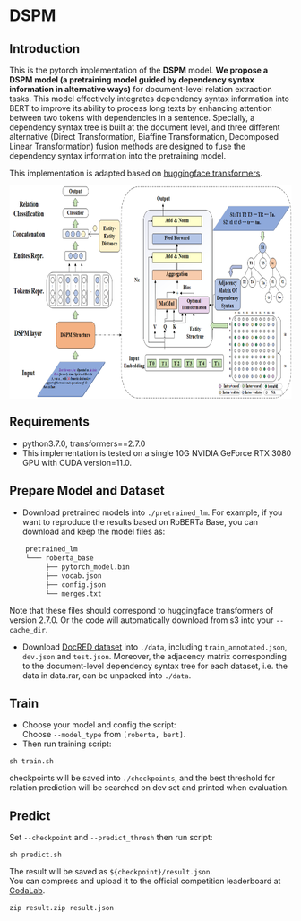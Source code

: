 # DSPM
## Introduction
This is the pytorch implementation of the **DSPM** model.
**We propose a DSPM model (a pretraining model guided by dependency syntax information in alternative ways)** for document-level relation extraction tasks.
This model effectively integrates dependency syntax information into
BERT to improve its ability to process long texts by enhancing attention between two tokens with dependencies
in a sentence. 
Specially, a dependency syntax tree is built at the document level, and three different alternative (Direct Transformation, Biaffine Transformation, Decomposed Linear Transformation) fusion methods are
designed to fuse the dependency syntax information into the pretraining model.

This implementation is adapted based on [huggingface transformers](https://github.com/huggingface/transformers).
<div  align="center">  
<img src="./DSPM.png" width = "800" height = "380" alt="Tagging Strategy" align=center />
</div>  


## Requirements
 * python3.7.0, transformers==2.7.0  
 * This implementation is tested on a single 10G NVIDIA GeForce RTX 3080 GPU with CUDA version=11.0.


## Prepare Model and Dataset
 - Download pretrained models into `./pretrained_lm`.
For example, if you want to reproduce the results based on RoBERTa Base, you can download and keep the model files as:
```
    pretrained_lm
    └─── roberta_base
         ├── pytorch_model.bin
         ├── vocab.json
         ├── config.json
         └── merges.txt
```
Note that these files should correspond to huggingface transformers of version 2.7.0.
Or the code will automatically download from s3 into your `--cache_dir`.

 - Download [DocRED dataset](https://drive.google.com/drive/folders/1c5-0YwnoJx8NS6CV2f-NoTHR__BdkNqw) into `./data`, including `train_annotated.json`, `dev.json` and `test.json`. Moreover, the adjacency matrix corresponding to the document-level dependency syntax tree for each dataset, i.e. the data in data.rar, can be unpacked into `./data`. 


## Train
 - Choose your model and config the script:  
Choose `--model_type` from `[roberta, bert]`.
 - Then run training script:
 
```
sh train.sh
```  
checkpoints will be saved into `./checkpoints`, and the best threshold for relation prediction will be searched on dev set and printed when evaluation.


## Predict
Set `--checkpoint` and `--predict_thresh` then run script:  
```
sh predict.sh
```
The result will be saved as `${checkpoint}/result.json`.  
You can compress and upload it to the official competition leaderboard at [CodaLab](https://competitions.codalab.org/competitions/20717#results).
```
zip result.zip result.json
```
